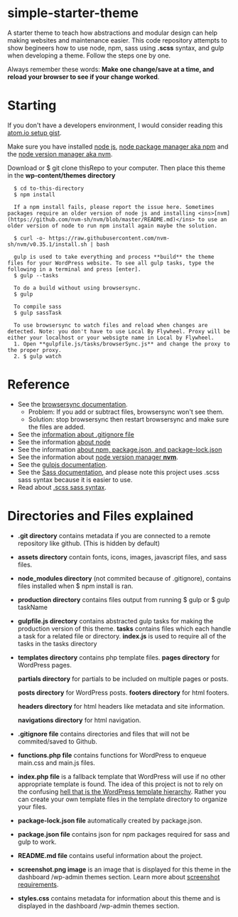 # simple-starter-theme

  A starter theme to teach how abstractions and modular design can help making websites and maintenance easier. This code repository attempts to show begineers how to use node, npm, sass using **.scss** syntax, and gulp when developing a theme. Follow the steps one by one.

  Always remember these words: **Make one change/save at a time, and reload your browser to see if your change worked**.

# Starting

If you don't have a developers environment, I would consider reading this <ins>[atom.io setup gist](https://gist.github.com/max-cmoa/a16bf224d1b6672bea030e7196d26a22)</ins>.

Make sure you have installed <ins>[node js](https://nodejs.org/en/download/)</ins>, <ins>[node package manager aka npm](https://docs.npmjs.com/cli/install)</ins> and the <ins>[node version manager aka nvm](https://github.com/nvm-sh/nvm/blob/master/README.md)</ins>.

Download or $ git clone thisRepo to your computer. Then place this theme in the **wp-content/themes directory**

      $ cd to-this-directory
      $ npm install

      If a npm install fails, please report the issue here. Sometimes packages require an older version of node js and installing <ins>[nvm](https://github.com/nvm-sh/nvm/blob/master/README.md)</ins> to use an older version of node to run npm install again maybe the solution.

      $ curl -o- https://raw.githubusercontent.com/nvm-sh/nvm/v0.35.1/install.sh | bash

      gulp is used to take everything and process **build** the theme files for your WordPress website. To see all gulp tasks, type the following in a terminal and press [enter].
      $ gulp --tasks

      To do a build without using browsersync.
      $ gulp

      To compile sass
      $ gulp sassTask

      To use browsersync to watch files and reload when changes are detected. Note: you don't have to use Local By Flywheel. Proxy will be either your localhost or your websigte name in Local by Flywheel.
      1. Open **gulpfile.js/tasks/browserSync.js** and change the proxy to the proper proxy.
      2. $ gulp watch

# Reference
  * See the <ins>[browsersync documentation](https://www.browsersync.io/docs/api#api-init)</ins>.
     * Problem: If you add or subtract files, browsersync won't see them.
     * Solution: stop browsersync then restart browsersync and make sure the files are added.
  * See the <ins>[information about .gitignore file](https://help.github.com/en/github/using-git/ignoring-files)</ins>
  * See the information <ins>[about node](https://www.w3schools.com/nodejs/)</ins>
  * See the information <ins>[about npm, package.json, and package-lock.json](https://nodesource.com/blog/an-absolute-beginners-guide-to-using-npm/)</ins>
  * See the information about <ins>[node version manager **nvm**](https://www.keycdn.com/blog/node-version-manager)</ins>.
  * See the <ins>[gulpjs documentation](https://gulpjs.com/docs/en/getting-started/quick-start)</ins>.
  * See the <ins>[Sass documentation](https://sass-lang.com/guide)</ins>, and please note this project uses .scss sass syntax because it is easier to use.
   * Read about <ins>[.scss sass syntax](https://sass-lang.com/documentation/syntax)</ins>.

# Directories and Files explained

  * **.git directory** contains metadata if you are connected to a remote repository like github. (This is hidden by default)

  * **assets directory** contain fonts, icons, images, javascript files, and sass files.

  * **node_modules directory** (not commited because of .gitignore), contains files installed when $ npm install is ran.

  * **production directory** contains files output from running $ gulp or $ gulp taskName

  * **gulpfile.js directory** contains abstracted gulp tasks for making the production version of this theme.
     **tasks** contains files which each handle a task for a related file or directory.
    **index.js** is used to require all of the tasks in the tasks directory

  * **templates directory** contains php template files.
      **pages directory** for WordPress pages.

      **partials directory** for partials to be included on multiple pages or posts.

      **posts directory** for WordPress posts.
        **footers directory** for html footers.

       **headers directory** for html headers like metadata and site information.

       **navigations directory** for html navigation.

  * **.gitignore file** contains directories and files that will not be commited/saved to Github.

  * **functions.php file** contains functions for WordPress to enqueue main.css and main.js files.

  * **index.php file** is a fallback template that WordPress will use if no other appropriate template is found. The idea of this project is not to rely on the confusing <ins>[hell that is the WordPress template hierarchy](https://wphierarchy.com)</ins>. Rather you can create your own template files in the template directory to organize your files.

  * **package-lock.json file** automatically created by package.json.

  * **package.json file** contains json for npm packages required for sass and gulp to work.

  * **README.md file** contains useful information about the project.

  * **screenshot.png image** is an image that is displayed for this theme in the dashboard /wp-admin themes section. Learn more about <ins>[screenshot requirements](https://wpism.com/wordpress-theme-screenshot/)</ins>.

  * **styles.css** contains metadata for information about this theme and is displayed in the dashboard /wp-admin themes section.
